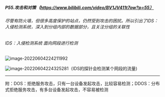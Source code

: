 ##### P55.攻击和对策（https://www.bilibili.com/video/BV1JV411t7ow?p=55）

###### 尽管有防火墙，但很多高度保护的站点，仍然受到攻击的困扰。所以引出了IDS：入侵检测系统，深入到分组内部的数据部分，且关注分组的关联性

###### IDS：入侵检测系统	面向网段进行检测

![image-20220604224211992](C:\Users\呵\AppData\Roaming\Typora\typora-user-images\image-20220604224211992.png)

![image-20220604224325281](C:\Users\呵\AppData\Roaming\Typora\typora-user-images\image-20220604224325281.png)（IDS的探针会检测某个网段的流量)

----

附：DOS：拒绝服务攻击，只有一台设备发起攻击，比较容易检测；DDOS：分布式拒绝服务攻击，有多台设备发起攻击，不容易被检测